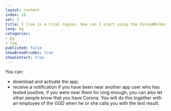 ```yaml
---
layout: content
index: 10
set: 3
title: I live in a trial region. How can I start using the CoronaMelder app?
lang: bg
categories:
- bg
- faq
published: false
showBreadCrumbs: true
showContact: true
---
```


You can:
- download and activate the app;
- receive a notification if you have been near another app user who has tested positive, if you were near them for long enough;
you can also let other people know that you have Corona. You will do this together with an employee of the GGD when he or she calls you with the test result.
